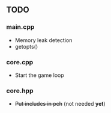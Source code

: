## TODO
### main.cpp
- Memory leak detection
- getopts()

### core.cpp
- Start the game loop

### core.hpp
- ~~Put includes in pch~~ (not needed **yet**)
